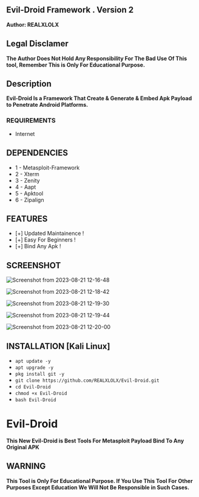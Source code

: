 ## Evil-Droid Framework . Version 2 
   **Author: REALXLOLX**

## Legal Disclamer
  **The Author Does Not Hold Any Responsibility For The Bad Use Of This tool,
    Remember This is Only For Educational Purpose.**

## Description
**Evil-Droid Is a Framework That Create & Generate & Embed Apk Payload to Penetrate Android Platforms.**

### REQUIREMENTS
* Internet
 
## DEPENDENCIES 
   * 1 - Metasploit-Framework
   * 2 - Xterm
   * 3 - Zenity
   * 4 - Aapt
   * 5 - Apktool
   * 6 - Zipalign

 ## FEATURES 
* [+] Updated Maintainence !
* [+] Easy For Beginners !
* [+] Bind Any Apk  !

## SCREENSHOT  

![Screenshot from 2023-08-21 12-16-48](https://github.com/REALXLOLX/Evil-Droid/assets/65902124/7d73e680-ea7e-4210-9494-01939e2f6318)

![Screenshot from 2023-08-21 12-18-42](https://github.com/REALXLOLX/Evil-Droid/assets/65902124/6d22b6a7-8ca7-4ee9-90d8-21ef2971786f)

![Screenshot from 2023-08-21 12-19-30](https://github.com/REALXLOLX/Evil-Droid/assets/65902124/54117841-7275-4c17-ae64-92482fbf515f)

![Screenshot from 2023-08-21 12-19-44](https://github.com/REALXLOLX/Evil-Droid/assets/65902124/4b53aa08-6c1d-46b6-b26d-c688d1524aa0)

![Screenshot from 2023-08-21 12-20-00](https://github.com/REALXLOLX/Evil-Droid/assets/65902124/5afd1d35-b557-4ed9-a72f-0e9f7996dc89)


## INSTALLATION [Kali Linux] 

* `apt update -y`
* `apt upgrade -y`
* `pkg install git -y`
* `git clone https://github.com/REALXLOLX/Evil-Droid.git`
* `cd Evil-Droid`
* `chmod +x Evil-Droid`
* `bash Evil-Droid`


# Evil-Droid 
**This New Evil-Droid is Best Tools For Metasploit Payload Bind To Any Original APK**


## WARNING 
**This Tool is Only For Educational Purpose. If You Use This Tool For Other Purposes Except Education We Will Not Be Responsible in Such Cases.**
